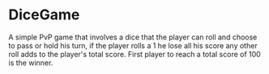 # DiceGame
A simple PvP game that involves a dice that the player can roll and choose to pass or hold his turn, if the player rolls a 1 he lose all his score any other roll adds to the player's total score. First player to reach a total score of 100 is the winner.
